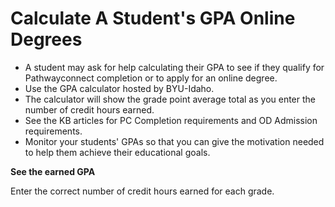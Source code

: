 # Calculate A Student's GPA Online Degrees

- A student may ask for help calculating their GPA to see if they qualify for Pathwayconnect completion or to apply for an online degree.
- Use the GPA calculator hosted by BYU-Idaho.
- The calculator will show the grade point average total as you enter the number of credit hours earned.
- See the KB articles for PC Completion requirements and OD Admission requirements.
- Monitor your students' GPAs so that you can give the motivation needed to help them achieve their educational goals.

**See the earned GPA**

Enter the correct number of credit hours earned for each grade.

